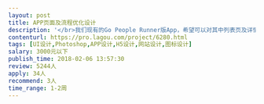```yaml
---                
layout: post       
title: APP页面及流程优化设计           
description: '</br>我们现有的Go People Runner版App，希望可以对其中列表页及详情页，进行重新排版布局优化，从而使其更符合使用习惯，看上去有质感有格调。</br></br>需要注意的是详情页，会有几个不同状态的页面，比如申请，取货，送货，送达，这个也需要考虑其中。</br></br>有快递APP设计经验者优先考虑。</br>'     
contenturl: https://pro.lagou.com/project/6280.html      
tags: [UI设计,Photoshop,APP设计,H5设计,网站设计,图标设计]            
salary: 3000元以下          
publish_time: 2018-02-06 13:57:30         
review: 5244人                   
apply: 34人                   
recommend: 3人                   
time_range: 1-2周              
---                 
```

